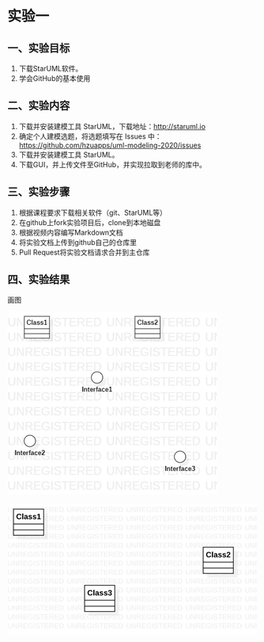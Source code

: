 # 实验一

## 一、实验目标
1. 下载StarUML软件。
2. 学会GitHub的基本使用


## 二、实验内容
1. 下载并安装建模工具 StarUML，下载地址：http://staruml.io
2. 确定个人建模选题，将选题填写在 Issues 中：
https://github.com/hzuapps/uml-modeling-2020/issues
3. 下载并安装建模工具 StarUML。
4. 下载GUI，并上传文件至GitHub，并实现拉取到老师的库中。

## 三、实验步骤
1. 根据课程要求下载相关软件（git、StarUML等）
2. 在github上fork实验项目后，clone到本地磁盘
3. 根据视频内容编写Markdown文档
4. 将实验文档上传到github自己的仓库里
5. Pull Request将实验文档请求合并到主仓库




## 四、实验结果
  画图

![第二个UML图](./mymodel.jpg)

![第一个UML图](./model1.jpg)
